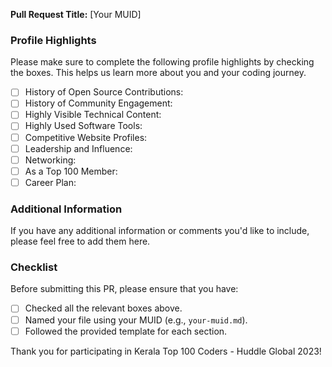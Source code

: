 **Pull Request Title:** [Your MUID]

### Profile Highlights

Please make sure to complete the following profile highlights by checking the boxes. This helps us learn more about you and your coding journey.

- [ ] History of Open Source Contributions:
- [ ] History of Community Engagement:
- [ ] Highly Visible Technical Content:
- [ ] Highly Used Software Tools:
- [ ] Competitive Website Profiles:
- [ ] Leadership and Influence:
- [ ] Networking:
- [ ] As a Top 100 Member:
- [ ] Career Plan:

### Additional Information

If you have any additional information or comments you'd like to include, please feel free to add them here.

### Checklist

Before submitting this PR, please ensure that you have:

- [ ] Checked all the relevant boxes above.
- [ ] Named your file using your MUID (e.g., `your-muid.md`).
- [ ] Followed the provided template for each section.

Thank you for participating in Kerala Top 100 Coders - Huddle Global 2023!
